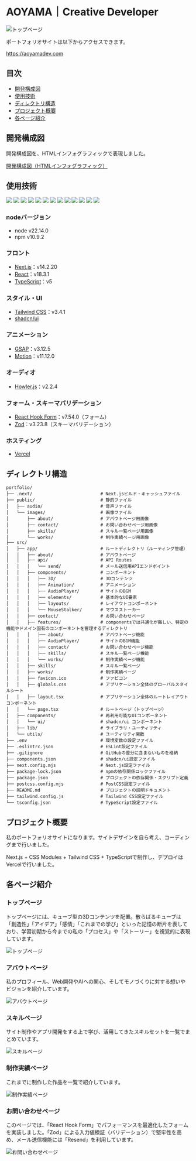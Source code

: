 # AOYAMA｜Creative Developer

![トップページ](/public/gif/README/portfolio-top-page.gif)

ポートフォリオサイトは以下からアクセスできます。

https://aoyamadev.com

## 目次

- [開発構成図](#development-configuration-diagram)
- [使用技術](#technology-used)
- [ディレクトリ構造](#directory-design)
- [プロジェクト概要](#project-overview)
- [各ページ紹介](#page-descriptions)

<h2 id="development-configuration-diagram">開発構成図</h2>

開発構成図を、HTMLインフォグラフィックで表現しました。

[開発構成図（HTMLインフォグラフィック）](https://aoyamadev.github.io/portfolio_development-configuration-diagram/)

<h2 id="technology-used">使用技術</h2>

<img src="https://img.shields.io/badge/-node.js-444.svg?logo=node.js&style=for-the-badge"> <img src="https://img.shields.io/badge/-next.js-444.svg?logo=next.js&style=for-the-badge"> <img src="https://img.shields.io/badge/-react-444.svg?logo=react&style=for-the-badge"> <img src="https://img.shields.io/badge/-TypeScript-444.svg?logo=TypeScript&style=for-the-badge"> <img src="https://img.shields.io/badge/-Tailwind%20CSS-444.svg?logo=Tailwind%20CSS&style=for-the-badge"> <img src="https://img.shields.io/badge/-shadcn/ui-444.svg?logo=shadcn/ui&style=for-the-badge"> <img src="https://img.shields.io/badge/-React%20Three%20Fiber-444.svg?logo=React&style=for-the-badge"> <img src="https://img.shields.io/badge/-GSAP-444.svg?logo=GSAP&style=for-the-badge"> <img src="https://img.shields.io/badge/-Motion-444.svg?logo=Motion&style=for-the-badge"> <img src="https://img.shields.io/badge/-Howler.js-444.svg?logo=Howler.js&style=for-the-badge"> <img src="https://img.shields.io/badge/-React%20Hook%20Form-444.svg?logo=React%20Hook%20Form&style=for-the-badge"> <img src="https://img.shields.io/badge/-Zod-444.svg?logo=Zod&style=for-the-badge"> <img src="https://img.shields.io/badge/-Vercel-444.svg?logo=Vercel&style=for-the-badge">

### nodeバージョン

- node v22.14.0
- npm v10.9.2

### フロント

- [Next.js](https://nextjs.org/)：v14.2.20
- [React](https://ja.react.dev/)：v18.3.1
- [TypeScript](https://www.typescriptlang.org/)：v5

### スタイル・UI

- [Tailwind CSS](https://tailwindcss.com/)：v3.4.1
- [shadcn/ui](https://ui.shadcn.com/)

### アニメーション

- [GSAP](https://gsap.com/)：v3.12.5
- [Motion](https://motion.dev/)：v11.12.0

### オーディオ

- [Howler.js](https://howlerjs.com/)：v2.2.4

### フォーム・スキーマバリデーション

- [React Hook Form](https://react-hook-form.com/)：v7.54.0（フォーム）
- [Zod](https://zod.dev/)：v3.23.8（スキーマバリデーション）

### ホスティング

- [Vercel](https://vercel.com/)

<h2 id="directory-design">ディレクトリ構造</h2>

```
portfolio/
├── .next/                          # Next.jsビルド・キャッシュファイル
├── public/                         # 静的ファイル
│   ├── audio/                      # 音声ファイル
│   └── images/                     # 画像ファイル
│       ├── about/                  # アバウトページ用画像
│       ├── contact/                # お問い合わせページ用画像
│       ├── skills/                 # スキル一覧ページ用画像
│       └── works/                  # 制作実績ページ用画像
├── src/
│   ├── app/                        # ルートディレクトリ（ルーティング管理）
│   │   ├── about/                  # アバウトページ
│   │   ├── api/                    # API Routes
│   │   │   └── send/               # メール送信用APIエンドポイント
│   │   ├── components/             # コンポーネント
│   │   │   ├── 3D/                 # 3Dコンテンツ
│   │   │   ├── Animation/          # アニメーション
│   │   │   ├── AudioPlayer/        # サイトのBGM
│   │   │   ├── elements/           # 基本的なUI要素
│   │   │   ├── layouts/            # レイアウトコンポーネント
│   │   │   └── MouseStalker/       # マウスストーカー
│   │   ├── contact/                # お問い合わせページ
│   │   ├── features/               # componentsでは共通化が難しい、特定の機能やドメイン固有のコンポーネントを管理するディレクトリ
│   │   │   ├── about/              # アバウトページ機能
│   │   │   ├── AudioPlayer/        # サイトのBGM機能
│   │   │   ├── contact/            # お問い合わせページ機能
│   │   │   ├── skills/             # スキル一覧ページ機能
│   │   │   └── works/              # 制作実績ページ機能
│   │   ├── skills/                 # スキル一覧ページ
│   │   ├── works/                  # 制作実績ページ
│   │   ├── favicon.ico             # ファビコン
│   │   ├── globals.css             # アプリケーション全体のグローバルスタイルシート
│   │   ├── layout.tsx              # アプリケーション全体のルートレイアウトコンポーネント
│   │   └── page.tsx                # ルートページ（トップページ）
│   ├── components/                 # 再利用可能なUIコンポーネント
│   │   └── ui/                     # shadcn/ui コンポーネント
│   ├── lib/                        # ライブラリ・ユーティリティ
│   └── utils/                      # ユーティリティ関数
├── .env                            # 環境変数の設定ファイル
├── .eslintrc.json                  # ESLint設定ファイル
├── .gitignore                      # GitHubの差分に含まないものを格納
├── components.json                 # shadcn/ui設定ファイル
├── next.config.mjs                 # Next.js設定ファイル
├── package-lock.json               # npmの依存関係ロックファイル
├── package.json                    # プロジェクトの依存関係・スクリプト定義
├── postcss.config.mjs              # PostCSS設定ファイル
├── README.md                       # プロジェクトの説明ドキュメント
├── tailwind.config.js              # Tailwind CSS設定ファイル
└── tsconfig.json                   # TypeScript設定ファイル
```

<h2 id="project-overview">プロジェクト概要</h2>

私のポートフォリオサイトになります。サイトデザインを自ら考え、コーディングまで行いました。

Next.js + CSS Modules + Tailwind CSS + TypeScriptで制作し、デプロイはVercelで行いました。

<h2 id="page-descriptions">各ページ紹介</h2>

### **トップページ**

トップページには、キューブ型の3Dコンテンツを配置。散らばるキューブは「創造性」「アイデア」「感情」「これまでの学び」といった記憶の断片を表しており、学習初期から今までの私の「プロセス」や「ストーリー」を視覚的に表現しています。

![トップページ](/public/gif/README/portfolio-top-page.gif)

### **アバウトページ**

私のプロフィール、Web開発やAIへの関心、そしてモノづくりに対する想いやビジョンを紹介しています。

![アバウトページ](/public/gif/README/portfolio-about-page.gif)

### **スキルページ**

サイト制作やアプリ開発をする上で学び、活用してきたスキルセットを一覧でまとめています。

![スキルページ](/public/gif/README/portfolio-skills-page.gif)

### **制作実績ページ**

これまでに制作した作品を一覧で紹介しています。

![制作実績ページ](/public/gif/README/portfolio-works-page.gif)

### **お問い合わせページ**

このページでは、「React Hook Form」でパフォーマンスを最適化したフォームを実装しました。「Zod」による入力値検証（バリデーション）で堅牢性を高め、メール送信機能には「Resend」を利用しています。

![お問い合わせページ](/public/gif/README/portfolio-contact-page.gif)
